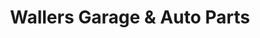 ---
title: "Wallers Garage & Auto Parts"
url: /chesapeake/wallers-garage-und-auto-parts/
shop: Autowerkstatt
---
